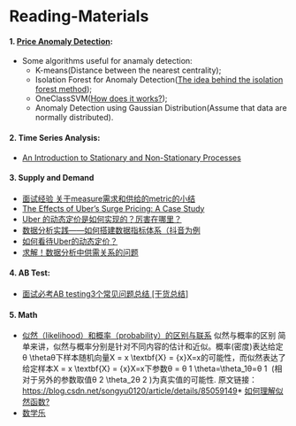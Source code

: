 # Reading-Materials
#### 1. [Price Anomaly Detection](https://towardsdatascience.com/time-series-of-price-anomaly-detection-13586cd5ff46): 
* Some algorithms useful for anamaly detection:  
  * K-means(Distance between the nearest centrality); 
  * Isolation Forest for Anomaly Detection([The idea behind the isolation forest method](https://quantdare.com/isolation-forest-algorithm/));
  * OneClassSVM([How does it works?](https://stats.stackexchange.com/questions/99162/what-is-one-class-svm-and-how-does-it-work));
  * Anomaly Detection using Gaussian Distribution(Assume that data are normally distributed).
#### 2. Time Series Analysis:
* [An Introduction to Stationary and Non-Stationary Processes](https://www.investopedia.com/articles/trading/07/stationary.asp)
#### 3. Supply and Demand
* [面试经验 关于measure需求和供给的metric的小结](https://www.1point3acres.com/bbs/thread-774814-1-1.html)
* [The Effects of Uber’s Surge Pricing: A Case Study](https://drive.google.com/file/d/0B1s08BdVqCgrOHdwaGlEVVMwa1E/view?resourcekey=0-Gu-c0ZS8x8yxQNVYhLbnAg)
* [Uber 的动态定价是如何实现的？厉害在哪里？](https://itindex.net/detail/55677-uber-%E5%AE%9A%E4%BB%B7-%E5%9C%A8%E5%93%AA%E9%87%8C)
* [数据分析实践——如何搭建数据指标体系（抖音为例](https://blog.csdn.net/qq_34069667/article/details/107064289)
* [如何看待Uber的动态定价？](https://www.zhihu.com/question/31610444)
* [求解！数据分析中供需关系的问题](https://www.1point3acres.com/bbs/thread-787408-1-1.html)
#### 4. AB Test:
* [面试必考AB testing3个常见问题总结 [干货总结]](https://www.1point3acres.com/bbs/thread-705564-1-1.html)
#### 5. Math
* [似然（likelihood）和概率（probability）的区别与联系](https://blog.csdn.net/songyu0120/article/details/85059149)
  似然与概率的区别
简单来讲，似然与概率分别是针对不同内容的估计和近似。概率(密度)表达给定θ \thetaθ下样本随机向量X = x \textbf{X} = {x}X=x的可能性，而似然表达了给定样本X = x \textbf{X} = {x}X=x下参数θ = θ 1 \theta=\theta_1θ=θ 
1
​
 (相对于另外的参数取值θ 2 \theta_2θ 
2
​
 )为真实值的可能性.
原文链接：https://blog.csdn.net/songyu0120/article/details/85059149* [如何理解似然函数?](https://www.zhihu.com/question/54082000)
* [数学乐](https://www.shuxuele.com/)
